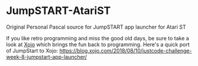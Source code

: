 # JumpSTART-AtariST
Original Personal Pascal source for JumpSTART app launcher for Atari ST

If you like retro programming and miss the good old days, be sure to take a look at [Xojo](http://www.xojo.com) which brings the fun back to programming. Here's a quick port of JumpStart to Xojo:
https://blog.xojo.com/2018/08/10/justcode-challenge-week-8-jumpstart-app-launcher/
